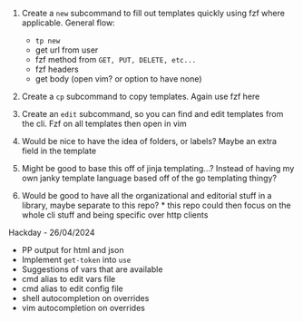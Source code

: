 1. Create a `new` subcommand to fill out templates quickly using fzf where applicable. General flow:
    * `tp new`
    * get url from user
    * fzf method from `GET, PUT, DELETE, etc...`
    * fzf headers
    * get body (open vim? or option to have none)

2. Create a `cp` subcommand to copy templates. Again use fzf here

3. Create an `edit` subcommand, so you can find and edit templates from the cli. Fzf on all templates then open in vim

4. Would be nice to have the idea of folders, or labels? Maybe an extra field in the template

5. Might be good to base this off of jinja templating...? Instead of having my own janky template language based off of the go templating thingy?

6. Would be good to have all the organizational and editorial stuff in a library, maybe separate to this repo?
		* this repo could then focus on the whole cli stuff and being specific over http clients

Hackday - 26/04/2024

- PP output for html and json
- Implement `get-token` into `use`
- Suggestions of vars that are available
- cmd alias to edit vars file
- cmd alias to edit config file
- shell autocompletion on overrides
- vim autocompletion on overrides
